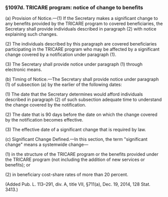 ### §1097d. TRICARE program: notice of change to benefits ###

(a) Provision of Notice.—(1) If the Secretary makes a significant change to any benefits provided by the TRICARE program to covered beneficiaries, the Secretary shall provide individuals described in paragraph (2) with notice explaining such changes.

(2) The individuals described by this paragraph are covered beneficiaries participating in the TRICARE program who may be affected by a significant change covered by a notification under paragraph (1).

(3) The Secretary shall provide notice under paragraph (1) through electronic means.

(b) Timing of Notice.—The Secretary shall provide notice under paragraph (1) of subsection (a) by the earlier of the following dates:

(1) The date that the Secretary determines would afford individuals described in paragraph (2) of such subsection adequate time to understand the change covered by the notification.

(2) The date that is 90 days before the date on which the change covered by the notification becomes effective.

(3) The effective date of a significant change that is required by law.

(c) Significant Change Defined.—In this section, the term "significant change" means a systemwide change—

(1) in the structure of the TRICARE program or the benefits provided under the TRICARE program (not including the addition of new services or benefits); or

(2) in beneficiary cost-share rates of more than 20 percent.

(Added Pub. L. 113–291, div. A, title VII, §711(a), Dec. 19, 2014, 128 Stat. 3413.)